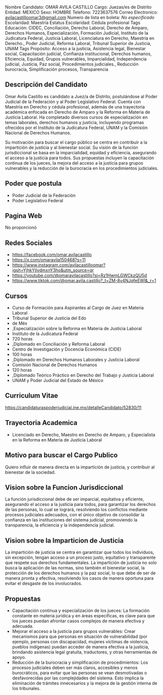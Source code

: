 Nombre Candidato: OMAR AVILA CASTILLO
Cargo: Juezas/es de Distrito
Entidad: MEXICO
Sexo: HOMBRE
Telefono: 7223637576
Correo Electronico: avilacastilloomar3@gmail.com
Numero de lista en boleta: *No especificado*
Escolaridad: Maestría
Estatus Escolaridad: Cédula profesional
Tags Educación: CIDEC, Conciliación, Derecho Laboral, Derecho de Amparo, Derechos Humanos, Especialización, Formación Judicial, Instituto de la Judicatura Federal, Justicia Laboral, Licenciatura en Derecho, Maestría en Derecho., Poder Judicial, Reforma Laboral, Tribunal Superior de Justicia, UNAM
Tags Propósito: Acceso a la justicia, Asistencia legal, Bienestar social, Capacitación judicial, Confianza institucional, Derechos humanos, Eficiencia, Equidad, Grupos vulnerables, Imparcialidad, Independencia judicial, Justicia, Paz social, Procedimientos judiciales., Reducción burocracia, Simplificación procesos, Transparencia


## Descripción del Candidato 

Omar Avila Castillo es candidato a Juez/a de Distrito, postulándose al Poder Judicial de la Federación y al Poder Legislativo Federal. Cuenta con Maestría en Derecho y cédula profesional, además de una trayectoria académica enfocada en Derecho de Amparo y la Reforma en Materia de Justicia Laboral. Ha completado diversos cursos de especialización en temas laborales, derechos humanos y justicia, incluyendo programas ofrecidos por el Instituto de la Judicatura Federal, UNAM y la Comisión Nacional de Derechos Humanos.

Su motivación para buscar el cargo público se centra en contribuir a la impartición de justicia y al bienestar social.  Su visión de la función jurisdiccional se basa en la imparcialidad, equidad y eficiencia, asegurando el acceso a la justicia para todos. Sus propuestas incluyen la capacitación continua de los jueces, la mejora del acceso a la justicia para grupos vulnerables y la reducción de la burocracia en los procedimientos judiciales.


## Poder que postula

- Poder Judicial de la Federación
- Poder Legislativo Federal


## Pagina Web

No proporcionó


## Redes Sociales

- https://facebook.com/omar.avilacastillo
- https://x.com/omaravila150468?s=11
- https://www.instagram.com/avilacastilloomar?igsh=YjhkYjlvdmxnY3ho&utm_source=qr
- https://youtube.com/@omaravilacastillo?si=Rz1HwmLGWCkzQU5d
- https://www.tiktok.com/@omar.avila.castillo?_t=ZM-8v4NJqfeEWl&_r=1


## Cursos

- Curso de Formación para Aspirantes al Cargo de Juez en Materia Laboral
- Tribunal Superior de Justicia del Edo
- de Méx
- ,Especialización sobre la Reforma en Materia de Justicia Laboral
- Instituto de la Judicatura Federal
- 720 horas
- ,Diplomado en Conciliación y Reforma Laboral
- Centro de Investigación y Docencia Económica (CIDE)
- 100 horas
- ,Diplomado en Derechos Humanos Laborales y Justicia Laboral
- Comisión Nacional de Derechos Humanos
- 120 horas
- ,Diplomado Teórico Práctico en Derecho del Trabajo y Justicia Laboral
- UNAM y Poder Judicial del Estado de México


## Curriculum Vitae

https://candidaturaspoderjudicial.ine.mx/detalleCandidato/52830/11


## Trayectoria Academica

- Licenciado en Derecho, Maestro en Derecho de Amparo, y Especialista en la Reforma en Materia de Justicia Laboral


## Motivo para buscar el Cargo Publico

Quiero influir de manera directa en la impartición de justicia, y contribuir al bienestar de la sociedad.


## Vision sobre la Funcion Jurisdiccional

La función jurisdiccional debe de ser imparcial, equitativa y eficiente, asegurando el acceso a la justicia para todos, para garantizar los derechos de las personas, lo cual se logrará, resolviendo los conflictos mediante procesos judiciales adecuados, con el único objetivo de consolidar la confianza en las instituciones del sistema judicial, promoviendo la transparencia, la eficiencia y la independencia judicial.


## Vision sobre la Imparticion de Justicia

La impartición de justicia se centra en garantizar que todos los individuos, sin excepción, tengan acceso a un proceso justo, equitativo y transparente que respete sus derechos fundamentales. La impartición de justicia no solo busca la aplicación de las normas, sino también el bienestar social, la protección de los derechos humanos y la paz social, lo que debe de ser de manera pronta y efectiva, resolviendo los casos de manera oportuna para evitar el desgaste de los involucrados.


## Propuestas

- Capacitación continua y especialización de los jueces: La formación constante en materia jurídica y en áreas específicas, es clave para que los jueces puedan afrontar casos complejos de manera efectiva y adecuada.
- Mejorar el acceso a la justicia para grupos vulnerables: Crear mecanismos para que personas en situación de vulnerabilidad (por ejemplo, personas con discapacidad, mujeres víctimas de violencia, pueblos indígenas) puedan acceder de manera efectiva a la justicia, brindando asistencia legal gratuita, traductores, y otras herramientas de apoyo.
- Reducción de la burocracia y simplificación de procedimientos: Los procesos judiciales deben ser más claros, accesibles y menos burocráticos, para evitar que las personas se vean desmotivadas o desfavorecidas por las complejidades del sistema. Esto implica la eliminación de trámites innecesarios y la mejora de la gestión interna de los tribunales.


